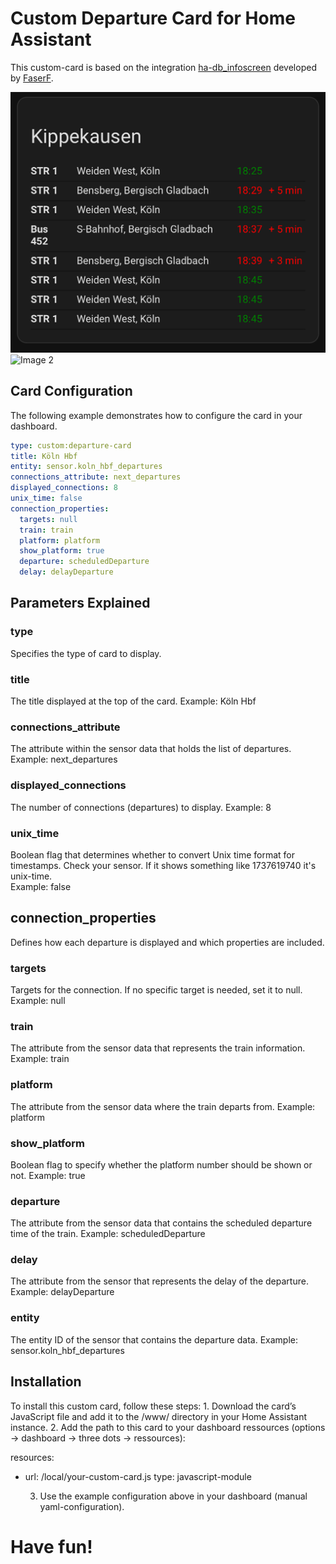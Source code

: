 # Custom Departure Card for Home Assistant
This custom-card is based on the integration [ha-db_infoscreen](https://github.com/FaserF/ha-db_infoscreen/) developed by [FaserF](https://github.com/FaserF). 

![Image 1](images/IMG_9078.jpeg) ![Image 2](path/to/image2.jpg)

## Card Configuration

The following example demonstrates how to configure the card in your dashboard. 

```yaml
type: custom:departure-card
title: Köln Hbf
entity: sensor.koln_hbf_departures
connections_attribute: next_departures
displayed_connections: 8
unix_time: false
connection_properties:
  targets: null
  train: train
  platform: platform
  show_platform: true
  departure: scheduledDeparture
  delay: delayDeparture
```

## Parameters Explained

### type
Specifies the type of card to display.

### title
The title displayed at the top of the card.
Example: Köln Hbf

### connections_attribute
The attribute within the sensor data that holds the list of departures.
Example: next_departures

### displayed_connections
The number of connections (departures) to display.
Example: 8

### unix_time
Boolean flag that determines whether to convert Unix time format for timestamps. Check your sensor. If it shows something like 1737619740 it's unix-time.  
Example: false

## connection_properties

Defines how each departure is displayed and which properties are included.

### targets
Targets for the connection. If no specific target is needed, set it to null.
Example: null

### train
The attribute from the sensor data that represents the train information.
Example: train

### platform
The attribute from the sensor data where the train departs from.
Example: platform

### show_platform
Boolean flag to specify whether the platform number should be shown or not.
Example: true

### departure
The attribute from the sensor data that contains the scheduled departure time of the train.
Example: scheduledDeparture

### delay
The attribute from the sensor that represents the delay of the departure.
Example: delayDeparture

### entity
The entity ID of the sensor that contains the departure data.
Example: sensor.koln_hbf_departures

## Installation

To install this custom card, follow these steps:
	1.	Download the card’s JavaScript file and add it to the /www/ directory in your Home Assistant instance.
	2.	Add the path to this card to your dashboard ressources (options -> dashboard -> three dots -> ressources):

resources:
  - url: /local/your-custom-card.js
    type: javascript-module

	3.	Use the example configuration above in your dashboard (manual yaml-configuration).

# Have fun!
